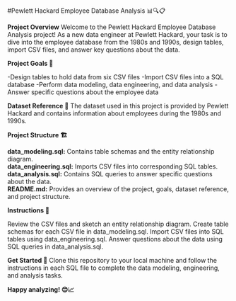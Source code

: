 #Pewlett Hackard Employee Database Analysis 📊🔍📋

**Project Overview**
Welcome to the Pewlett Hackard Employee Database Analysis project! As a new data engineer at Pewlett Hackard, your task is to dive into the employee database from the 1980s and 1990s, design tables, import CSV files, and answer key questions about the data.

**Project Goals 🎯**

-Design tables to hold data from six CSV files
-Import CSV files into a SQL database
-Perform data modeling, data engineering, and data analysis
-Answer specific questions about the employee data  

**Dataset Reference 📌**
The dataset used in this project is provided by Pewlett Hackard and contains information about employees during the 1980s and 1990s.

**Project Structure 🏗️**

**data_modeling.sql:** Contains table schemas and the entity relationship diagram.  
**data_engineering.sql:** Imports CSV files into corresponding SQL tables.  
**data_analysis.sql:** Contains SQL queries to answer specific questions about the data.  
**README.md:** Provides an overview of the project, goals, dataset reference, and project structure.  

**Instructions 📝**

Review the CSV files and sketch an entity relationship diagram.
Create table schemas for each CSV file in data_modeling.sql.
Import CSV files into SQL tables using data_engineering.sql.
Answer questions about the data using SQL queries in data_analysis.sql.

**Get Started 🚀**
Clone this repository to your local machine and follow the instructions in each SQL file to complete the data modeling, engineering, and analysis tasks.

**Happy analyzing! 😊📈**
